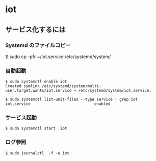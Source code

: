 # iot






## サービス化するには

### Systemd のファイルコピー
$ sudo cp -pfr  ~/iot.service /etc/systemd/system/


### 自動起動

```
$ sudo systemctl enable iot
Created symlink /etc/systemd/system/multi-user.target.wants/iot.service → /etc/systemd/system/iot.service.

$ sudo systemctl list-unit-files --type service | grep iot
iot.service                            enabled
```

### サービス起動


```
$ sudo systemctl start  iot

```

### ログ参照


```
$ sudo journalctl  -f -u iot
```
